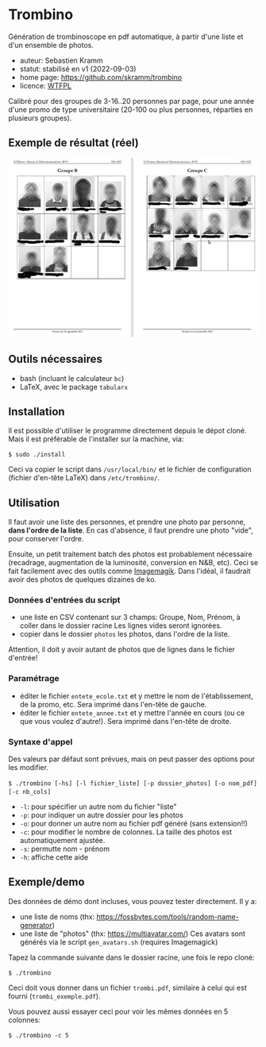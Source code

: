 # Trombino
Génération de trombinoscope en pdf automatique, à partir d'une liste et d'un ensemble de photos.

* auteur: Sebastien Kramm
* statut: stabilisé en v1 (2022-09-03)
* home page: https://github.com/skramm/trombino
* licence: [WTFPL](https://en.wikipedia.org/wiki/WTFPL)

Calibré pour des groupes de 3-16..20 personnes par page, pour une année d'une promo de type universitaire (20-100 ou plus personnes, réparties en plusieurs groupes).


## Exemple de résultat (réel)

![exemple](trombi_1_800.jpg)


## Outils nécessaires
* bash (incluant le calculateur `bc`)
* LaTeX, avec le package `tabularx`

## Installation

Il est possible d'utiliser le programme directement depuis le dépot cloné.
Mais il est préférable de l'installer sur la machine, via:
```
$ sudo ./install
```
Ceci va copier le script dans `/usr/local/bin/` et le fichier de configuration (fichier d'en-tête LaTeX) dans `/etc/trombino/`.

## Utilisation

Il faut avoir une liste des personnes, et prendre une photo par personne, **dans l'ordre de la liste**.
En cas d'absence, il faut prendre une photo "vide", pour conserver l'ordre.

Ensuite, un petit traitement batch des photos est probablement nécessaire (recadrage, augmentation de la luminosité, conversion en N&B, etc).
Ceci se fait facilement avec des outils comme [Imagemagik](https://imagemagick.org/).
Dans l'idéal, il faudrait avoir des photos de quelques dizaines de ko.


### Données d'entrées du script
* une liste en CSV contenant sur 3 champs:
Groupe, Nom, Prénom, à coller dans le dossier racine
Les lignes vides seront ignorées.
* copier dans le dossier `photos` les photos, dans l'ordre de la liste.

Attention, il doit y avoir autant de photos que de lignes dans le fichier d'entrée!

### Paramétrage
* éditer le fichier `entete_ecole.txt` et y mettre le nom de l'établissement, de la promo, etc.
Sera imprimé dans l'en-tête de gauche.
* éditer le fichier `entete_annee.txt` et y mettre l'année en cours (ou ce que vous voulez d'autre!).
Sera imprimé dans l'en-tête de droite.

### Syntaxe d'appel

Des valeurs par défaut sont prévues, mais on peut passer des options pour les modifier.

`$ ./trombino [-hs] [-l fichier_liste] [-p dossier_photos] [-o nom_pdf] [-c nb_cols]`

* `-l`: pour spécifier un autre nom du fichier "liste"
* `-p`: pour indiquer un autre dossier pour les photos
* `-o`: pour donner un autre nom au fichier pdf généré (sans extension!!)
* `-c`: pour modifier le nombre de colonnes. La taille des photos est automatiquement ajustée.
* `-s`: permutte nom - prénom
* `-h`: affiche cette aide
 
## Exemple/demo

Des données de démo dont incluses, vous pouvez tester directement.
Il y a:

* une liste de noms (thx: https://fossbytes.com/tools/random-name-generator)
* une liste de "photos" (thx: https://multiavatar.com/)
Ces avatars sont générés via le script `gen_avatars.sh` (requires Imagemagick)

Tapez la commande suivante dans le dossier racine, une fois le repo cloné:
```
$ ./trombino
```
Ceci doit vous donner dans un fichier `trombi.pdf`, similaire à celui qui est fourni (`trombi_exemple.pdf`).

Vous pouvez aussi essayer ceci pour voir les mêmes données en 5 colonnes:
```
$ ./trombino -c 5
```


